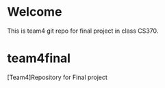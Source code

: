 # Welcome
This is team4 git repo for final project in class CS370.
# team4final
[Team4]Repository for Final project
